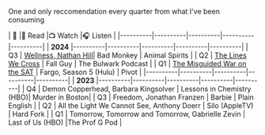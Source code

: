 One and only reccomendation every quarter from what I've been consuming

| 📆 |📗&nbsp;Read |📺&nbsp;Watch |🎧&nbsp;Listen |
|----------|----------|----------|----------|----------|
| **2024**
|----------|----------|----------|----------|----------|
| Q3 | [Wellness, Nathan Hill](https://www.amazon.com/Wellness-novel-Nathan-Hill/dp/0593536118/ref=tmm_hrd_swatch_0?_encoding=UTF8&dib_tag=se&dib=eyJ2IjoiMSJ9.WzEljylowyPYFRctvnd4Qh1QjnndqUVu4qRLcH_zRmZLDxMjEdPQ-ZKpCJhTY9_DpJcSvT-jOajIuy1C3TM--kGYfDZWgBdKDN_YKKzjXE00W6qPdsQY5jn1_K76BRnWmk_JQ9Y9dm-ZUAooen24HfkuYUzkI8mHxEVOJCOCOTjJae3JmXn2z5o8lYI66qMSPgTSfdZyewIedrufwOMqu7ZsfNU_WL9Xz_OStIq00EE.TbwH6NDZKK4ZiyNCSXWowi3GB3UyKRyOwPmJrpwHt0w&qid=1725541278&sr=8-1)| Bad Monkey | Animal Spirits |
| Q2 | [The Lines We Cross](https://www.amazon.com/Lines-We-Cross-Randa-Abdel-Fattah/dp/1338118668) | Fall Guy | The Bulwark Podcast |
| Q1 | [The Misguided War on the SAT](https://www.nytimes.com/2024/01/07/briefing/the-misguided-war-on-the-sat.html) | Fargo, Season 5 (Hulu) | Pivot |
|----------|----------|----------|----------|----------|
| **2023**
|----------|----------|----------|----------|----------|
| Q4 | Demon Copperhead, Barbara Kingsolver | Lessons in Chemistry (HBO)| Murder in Boston|
| Q3 | Freedom, Jonathan Franzen     | Barbie | Plain English     |
| Q2 | All the Light We Cannot See, Anthony Doerr     | Silo (AppleTV)   | Hard Fork  |
| Q1 | Tomorrow, Tomorrow and Tomorrow, Gabrielle Zevin  | Last of Us (HBO)  |The Prof G Pod   |



<!--
Books this year
Wellness

(listened) Bunyan and Henry
(listened) The Lines We Cross
(listened) The Cousins
(listened) Echo (Maeve's book about the harmonica...)

Where the Crawdads Sing
The Storied Life of A.J. Fikry
The Coddling of the American Mind

(started, didn't finish yet)
The Ministry of Time
Gain / Richard Powers
The Second Mountain

Watched this year

-->

<!--
Watched
Bad Monkey (so good)
The Diplomat
Presumed Innocent
Outer Range
Fall Guy
Civil War (terrible)
-->

<!--
Restaurants
-->



